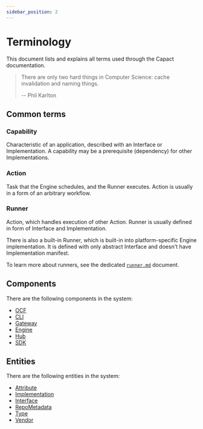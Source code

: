```yaml
---
sidebar_position: 2
---
```

# Terminology

This document lists and explains all terms used through the Capact documentation.

> There are only two hard things in Computer Science: cache invalidation and naming things.
> 
> -- Phil Karlton

## Common terms

### Capability

Characteristic of an application, described with an Interface or Implementation. A capability may be a prerequisite (dependency) for other Implementations.

### Action

Task that the Engine schedules, and the Runner executes. Action is usually in a form of an arbitrary workflow.

### Runner

Action, which handles execution of other Action. Runner is usually defined in form of Interface and Implementation. 

There is also a built-in Runner, which is built-in into platform-specific Engine implementation. It is defined with only abstract Interface and doesn't have Implementation manifest.

To learn more about runners, see the dedicated [`runner.md`](./architecture/runner.md) document.

## Components

There are the following components in the system:

- [OCF](./architecture/e2e-architecture.md#ocf)
- [CLI](./architecture/e2e-architecture.md#cli)
- [Gateway](./architecture/e2e-architecture.md#gateway)
- [Engine](./architecture/e2e-architecture.md#engine)
- [Hub](./architecture/e2e-architecture.md#hub)
- [SDK](./architecture/e2e-architecture.md#sdk)

## Entities

There are the following entities in the system:

- [Attribute](https://github.com/capactio/capact/tree/main/ocf-spec/0.0.1/README.md#attribute)
- [Implementation](https://github.com/capactio/capact/tree/main/ocf-spec/0.0.1/README.md#implementation)
- [Interface](https://github.com/capactio/capact/tree/main/ocf-spec/0.0.1/README.md#interface)
- [RepoMetadata](https://github.com/capactio/capact/tree/main/ocf-spec/0.0.1/README.md#repo-metadata)
- [Type](https://github.com/capactio/capact/tree/main/ocf-spec/0.0.1/README.md#type)
- [Vendor](https://github.com/capactio/capact/tree/main/ocf-spec/0.0.1/README.md#vendor)

